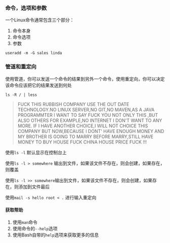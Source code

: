 ### 命令，选项和参数

一个Linux命令通常包含三个部分：
1. 命令本身
2. 命令选项
3. 参数

`useradd -m -G sales linda`

### 管道和重定向

使用管道，你可以发送一个命令的结果到另外一个命令，使用重定向，你可以决定该命令应该把它的结果发送到何处

`ls -R / | less`

> FUCK THIS RUBBISH COMPANY
> USE THE OUT DATE TECHNOLOGY.NO LINUX SERVER,NO GIT,NO MAVEN,AS A JAVA PROGRAMMTER I WANT TO SAY FUCK YOU 
> NOT ONLY THIS ,BUT ALSO OTHERS
> FOR EXAMPLE,NO INTERNET
> I DON'T WANT TO ANY MORE.
> IF I HAVE ANOTHER CHOICE,I WILL NOT CHOICE THIS COMPANY
> BUT NOW,BECAUSE I DONT' HAVE ENOUGH MONEY AND MY BROTHER IS GOING TO MARRY
> BEFORE MARRY,STILL HAVE MONEY TO BUY HOUSE
> FUCK CHINA HOUSE PRICE
> FUCK !!!

使用`ls -l` 默认显示在控制台上

使用`ls -l > somewhere` 输出到文件，如果该文件不存在，则会创建，如果存在，则覆盖

使用`ls -l >> somewhere`输出到文件，如果该文件不存在，则会创建，如果存在，则添加到文件最后

使用`mail -s hello root < .` 进行输入重定向

#### 获取帮助

1. 使用`man`命令
2. 使用命令的`--help`选项
3. 使用Bash自带的`help`选项来获取更多的信息


